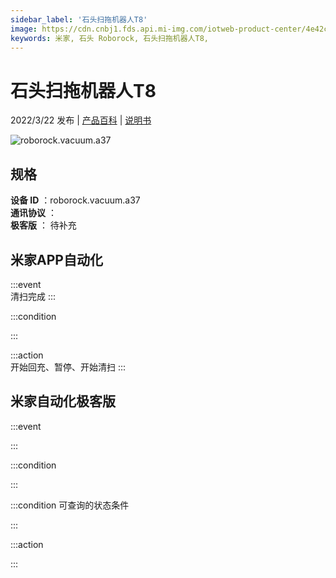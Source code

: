 ```yaml
---
sidebar_label: '石头扫拖机器人T8'
image: https://cdn.cnbj1.fds.api.mi-img.com/iotweb-product-center/4e42c0df1b6f653de8b3934d70e3f9d7_1640605825521.png?GalaxyAccessKeyId=AKVGLQWBOVIRQ3XLEW&Expires=9223372036854775807&Signature=ijlQcqtreM72Nvo8UHG2tjydCt8=
keywords: 米家, 石头 Roborock, 石头扫拖机器人T8, 
---
```

# 石头扫拖机器人T8

2022/3/22 发布 | [产品百科](https://home.mi.com/webapp/content/baike/product/index.html?model=roborock.vacuum.a37/) | [说明书](https://home.mi.com/views/introduction.html?model=roborock.vacuum.a37&region=cn)

![roborock.vacuum.a37](https://cdn.cnbj1.fds.api.mi-img.com/iotweb-product-center/4e42c0df1b6f653de8b3934d70e3f9d7_1640605825521.png?GalaxyAccessKeyId=AKVGLQWBOVIRQ3XLEW&Expires=9223372036854775807&Signature=ijlQcqtreM72Nvo8UHG2tjydCt8=)

## 规格  
> 
**设备 ID** ：roborock.vacuum.a37  
**通讯协议** ：  
**极客版**  ： 待补充 


## 米家APP自动化  

:::event  
清扫完成
:::

:::condition  

:::

:::action   
开始回充、暂停、开始清扫
:::

## 米家自动化极客版  

:::event  

:::

:::condition  

:::

:::condition 可查询的状态条件  

:::

:::action  

:::

        
